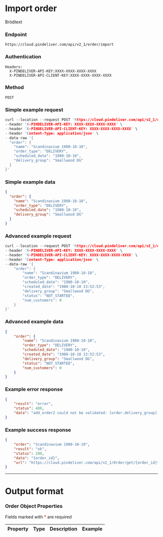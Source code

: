 # Import order

Brödtext

### Endpoint
```
https://cloud.pindeliver.com/api/v2_1/order/import
```

### Authentication
```
Headers:
  X-PINDELIVER-API-KEY:XXXX-XXXX-XXXX-XXXX
  X-PINDELIVER-API-CLIENT-KEY:XXXX-XXXX-XXXX-XXXX
```

### Method
```
POST
```

### Simple example request
```C
curl --location --request POST 'https://cloud.pindeliver.com/api/v2_1/order/import' \
--header 'X-PINDELIVER-API-KEY: XXXX-XXXX-XXXX-XXXX' \
--header 'X-PINDELIVER-API-CLIENT-KEY: XXXX-XXXX-XXXX-XXXX' \
--header 'Content-Type: application/json' \
--data-raw '{
  "order": {
    "name": "Scandinavium 1980-10-10",
    "order_type": "DELIVERY",
    "scheduled_date": "1980-10-10",
    "delivery_group": "Smallwood DG"
  }
}'
```

### Simple example data
```JSON
{
  "order": {
    "name": "Scandinavium 1980-10-10",
    "order_type": "DELIVERY",
    "scheduled_date": "1980-10-10",
    "delivery_group": "Smallwood DG"
  }
}
```

### Advanced example request
```C
curl --location --request POST 'https://cloud.pindeliver.com/api/v2_1/order/import' \
--header 'X-PINDELIVER-API-KEY: XXXX-XXXX-XXXX-XXXX' \
--header 'X-PINDELIVER-API-CLIENT-KEY: XXXX-XXXX-XXXX-XXXX' \
--header 'Content-Type: application/json' \
--data-raw '{
    "order": {
        "name": "Scandinavium 1980-10-10",
        "order_type": "DELIVERY",
        "scheduled_date": "1980-10-10",
        "created_date": "1980-10-10 13:52:53",
        "delivery_group": "Smallwood DG",
        "status": "NOT_STARTED",
        "num_customers": 0
    }
}'
```

### Advanced example data
```JSON
{
    "order": {
        "name": "Scandinavium 1980-10-10",
        "order_type": "DELIVERY",
        "scheduled_date": "1980-10-10",
        "created_date": "1980-10-10 13:52:53",
        "delivery_group": "Smallwood DG",
        "status": "NOT_STARTED",
        "num_customers": 0
    }
}
```

### Example error response
```JSON
{
    "result": "error",
    "status": 400,
    "data": "add_order2 could not be validated: [order.delivery_group] The property delivery_group is required"
}
```

### Example success response
```JSON
{
    "order": "Scandinavium 1980-10-10",
    "result": "ok",
    "status": 200,
    "data": "{order_id}",
    "url": "https://cloud.pindeliver.com/api/v2_1/Order/get/{order_id}"
}
```

---

# Output format

### Order Object Properties

Fields marked with <font color='red'>*</font> are required

|Property             |Type     |Description          |Example      |  
|---------------------|---------|---------------------|-------------|
